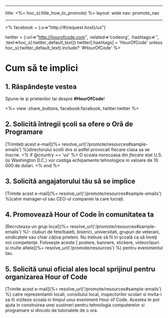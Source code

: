 * * *

title: <%= hoc_s(:title_how_to_promote) %> layout: wide nav: promote_nav

* * *

<% facebook = {:u=>"http://#{request.host}/us"}

twitter = {:url=>"http://hourofcode.com", :related=>'codeorg', :hashtags=>'', :text=>hoc_s(:twitter_default_text)} twitter[:hashtags] = 'HourOfCode' unless hoc_s(:twitter_default_text).include? '#HourOfCode' %>

# Cum să te implici

## 1. Răspândește vestea

Spune-le şi prietenilor tai despre **#HourOfCode**!

<%= view :share_buttons, facebook:facebook, twitter:twitter %>

## 2. Solicită întregii şcoli sa ofere o Oră de Programare

[Trimiteți acest e-mail](%= resolve_url('/promote/resources#sample-emails') %)directorului scolii dvs si astfel provocati fiecare clasa sa se inscrie. <% if @country == 'us' %> O scoala norocoasa din *fiecare* stat U.S. (si Washington D.C.) vor castiga echipamente tehnologice in valoare de 10 000 de dolari. <% end %>

## 3. Solicită angajatorului tău să se implice

[Trimite acest e-mail](%= resolve_url('/promote/resources#sample-emails') %)catre manager-ul sau CEO-ul companiei la care lucrați.

## 4. Promovează Hour of Code în comunitatea ta

[Recruteaza un grup local](%= resolve_url('/promote/resources#sample-emails') %)- cluburi de fete/baieti, biserici, universitati, grupuri de veterani, sindicatele sau chiar câțiva prieteni. Nu trebuie să fii in şcoală ca să înveţi noi competenţe. Foloseşte aceste [ postere, bannere, stickere, videoclipuri si multe altele](%= resolve_url('/promote/resources') %) pentru evenimentul tau.

## 5. Solicită unui oficial ales local sprijinul pentru organizarea Hour of Code

[Trimite acest e-mail](%= resolve_url('/promote/resources#sample-emails') %) catre reprezentantii locali, consiliului local, inspectorilor scolari si invita-i sa iti viziteze scoala in timpul unui eveniment Hour of Code. Acestea te pot ajuta in construirea unei sustineri pentru tehnologia computerelor si programare si dincolo de tutorialele de o ora.